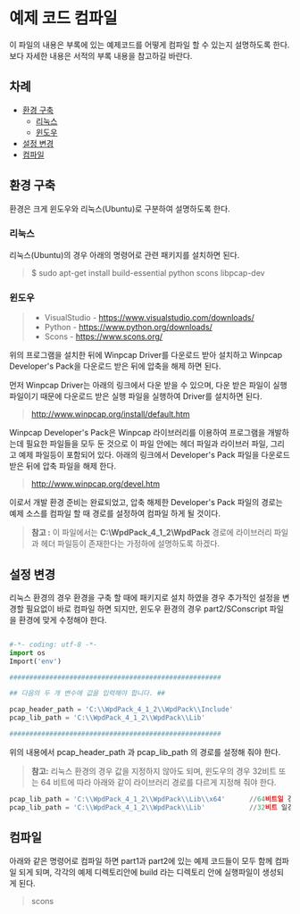 예제 코드 컴파일
==============

이 파일의 내용은 부록에 있는 예제코드를 어떻게 컴파일 할 수 있는지 설명하도록 한다. 보다 자세한 내용은 서적의 부록 내용을 참고하길 바란다.

<!-- TOC Start -->
## 차례

* [환경 구축](#환경-구축)
  * [리눅스](#리눅스)
  * [윈도우](#윈도우)
* [설정 변경](#설정-변경)
* [컴파일](#컴파일)

<!-- TOC End -->

## 환경 구축
환경은 크게 윈도우와 리눅스(Ubuntu)로 구분하여 설명하도록 한다.

### 리눅스

리눅스(Ubuntu)의 경우 아래의 명령어로 관련 패키지를 설치하면 된다.

> $ sudo apt-get install build-essential python scons libpcap-dev

### 윈도우

> - VisualStudio - https://www.visualstudio.com/downloads/
> - Python - https://www.python.org/downloads/
> - Scons - https://www.scons.org/

위의 프로그램을 설치한 뒤에 Winpcap Driver를 다운로드 받아 설치하고 Winpcap Developer's Pack을 다운로드 받은 뒤에 압축을 해제 하면 된다. 

먼저 Winpcap Driver는 아래의 링크에서 다운 받을 수 있으며, 다운 받은 파일이 실행 파일이기 때문에 다운로드 받은 실행 파일을 실행하여 Driver를 설치하면 된다.


> http://www.winpcap.org/install/default.htm

Winpcap Developer's Pack은 Winpcap 라이브러리를 이용하여 프로그램을 개발하는데 필요한 파일들을 모두 둔 것으로 이 파일 안에는 헤더 파일과 라이브러 파일, 그리고 예제 파일등이 포함되어 있다. 아래의 링크에서 Developer's Pack 파일을 다운로드 받은 뒤에 압축 파일을 해제 한다. 

> http://www.winpcap.org/devel.htm

이로서 개발 환경 준비는 완료되었고, 압축 해제한 Developer's Pack 파일의 경로는 예제 소스를 컴파일 할 때 경로를 설정하여 컴파일 하게 될 것이다. 

> **참고 :**  이 파일에서는 **C:\WpdPack_4_1_2\WpdPack** 경로에 라이브러리 파일과 헤더 파일등이 존재한다는 가정하에 설명하도록 하겠다.


## 설정 변경
리눅스 환경의 경우 환경을 구축 할 때에 패키지로 설치 하였을 경우 추가적인 설정을 변경할 필요없이 바로 컴파일 하면 되지만, 윈도우 환경의 경우 part2/SConscript 파일을 환경에 맞게 수정해야 한다.

```python

#-*- coding: utf-8 -*-
import os
Import('env')

#####################################################

## 다음의 두 개 변수에 값을 입력해야 합니다. ##

pcap_header_path = 'C:\\WpdPack_4_1_2\\WpdPack\\Include'
pcap_lib_path = 'C:\\WpdPack_4_1_2\\WpdPack\\Lib'

#####################################################
```

위의 내용에서 pcap_header_path 과 pcap_lib_path  의 경로를 설정해 줘야 한다.


> **참고:** 
> 리눅스 환경의 경우 값을 지정하지 않아도 되며, 윈도우의 경우 32비트 또는 64 비트에 따라 아래와 같이 라이브러리 경로를 다르게 지정해 줘야 한다. 

```python 
pcap_lib_path = 'C:\\WpdPack_4_1_2\\WpdPack\\Lib\\x64'		//64비트일 경우
pcap_lib_path = 'C:\\WpdPack_4_1_2\\WpdPack\\Lib'			//32비트 일경우

```

## 컴파일

아래와 같은 명령어로 컴파일 하면 part1과 part2에 있는 예제 코드들이 모두 함께 컴파일 되게 되며, 각각의 예제 디렉토리안에 build 라는 디렉토리 안에 실행파일이 생성되게 된다.

> scons
